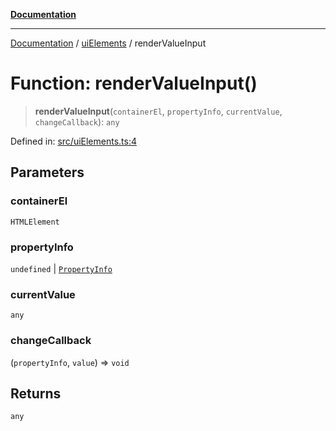 [**Documentation**](../../README.md)

***

[Documentation](../../README.md) / [uiElements](../README.md) / renderValueInput

# Function: renderValueInput()

> **renderValueInput**(`containerEl`, `propertyInfo`, `currentValue`, `changeCallback`): `any`

Defined in: [src/uiElements.ts:4](https://github.com/Christian-Me/folder-to-tags-plugin/blob/bf42295620335492a0928fbbe8ccca5ae986f975/src/uiElements.ts#L4)

## Parameters

### containerEl

`HTMLElement`

### propertyInfo

`undefined` | [`PropertyInfo`](../../types/type-aliases/PropertyInfo.md)

### currentValue

`any`

### changeCallback

(`propertyInfo`, `value`) => `void`

## Returns

`any`
